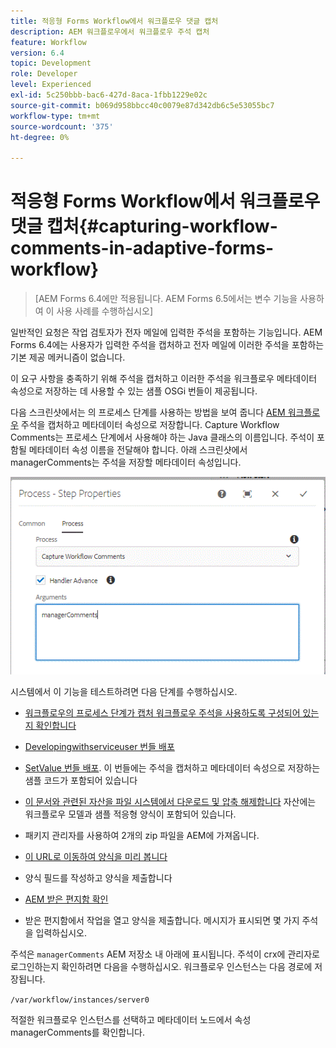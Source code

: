 ```yaml
---
title: 적응형 Forms Workflow에서 워크플로우 댓글 캡처
description: AEM 워크플로우에서 워크플로우 주석 캡처
feature: Workflow
version: 6.4
topic: Development
role: Developer
level: Experienced
exl-id: 5c250bbb-bac6-427d-8aca-1fbb1229e02c
source-git-commit: b069d958bbcc40c0079e87d342db6c5e53055bc7
workflow-type: tm+mt
source-wordcount: '375'
ht-degree: 0%

---
```


# 적응형 Forms Workflow에서 워크플로우 댓글 캡처{#capturing-workflow-comments-in-adaptive-forms-workflow}

>[AEM Forms 6.4에만 적용됩니다. AEM Forms 6.5에서는 변수 기능을 사용하여 이 사용 사례를 수행하십시오]

일반적인 요청은 작업 검토자가 전자 메일에 입력한 주석을 포함하는 기능입니다. AEM Forms 6.4에는 사용자가 입력한 주석을 캡처하고 전자 메일에 이러한 주석을 포함하는 기본 제공 메커니즘이 없습니다.

이 요구 사항을 충족하기 위해 주석을 캡처하고 이러한 주석을 워크플로우 메타데이터 속성으로 저장하는 데 사용할 수 있는 샘플 OSGi 번들이 제공됩니다.

다음 스크린샷에서는 의 프로세스 단계를 사용하는 방법을 보여 줍니다 [AEM 워크플로우](http://localhost:4502/editor.html/conf/global/settings/workflow/models/CaptureComments.html) 주석을 캡처하고 메타데이터 속성으로 저장합니다. Capture Workflow Comments는 프로세스 단계에서 사용해야 하는 Java 클래스의 이름입니다. 주석이 포함될 메타데이터 속성 이름을 전달해야 합니다. 아래 스크린샷에서 managerComments는 주석을 저장할 메타데이터 속성입니다.

![workflowcomments1](assets/workflowcomments1.gif)

시스템에서 이 기능을 테스트하려면 다음 단계를 수행하십시오.
* [워크플로우의 프로세스 단계가 캡처 워크플로우 주석을 사용하도록 구성되어 있는지 확인합니다](http://localhost:4502/editor.html/conf/global/settings/workflow/models/CaptureComments.html)

* [Developingwithserviceuser 번들 배포](/help/forms/assets/common-osgi-bundles/DevelopingWithServiceUser.jar)

* [SetValue 번들 배포](/help/forms/assets/common-osgi-bundles/SetValueApp.core-1.0-SNAPSHOT.jar). 이 번들에는 주석을 캡처하고 메타데이터 속성으로 저장하는 샘플 코드가 포함되어 있습니다

* [이 문서와 관련된 자산을 파일 시스템에서 다운로드 및 압축 해제합니다](assets/capturecomments.zip) 자산에는 워크플로우 모델과 샘플 적응형 양식이 포함되어 있습니다.

* 패키지 관리자를 사용하여 2개의 zip 파일을 AEM에 가져옵니다.

* [이 URL로 이동하여 양식을 미리 봅니다](http://localhost:4502/content/dam/formsanddocuments/capturecomments/jcr:content?wcmmode=disabled)

* 양식 필드를 작성하고 양식을 제출합니다

* [AEM 받은 편지함 확인](http://localhost:4502/aem/inbox)

* 받은 편지함에서 작업을 열고 양식을 제출합니다. 메시지가 표시되면 몇 가지 주석을 입력하십시오.

주석은 `managerComments` AEM 저장소 내 아래에 표시됩니다. 주석이 crx에 관리자로 로그인하는지 확인하려면 다음을 수행하십시오. 워크플로우 인스턴스는 다음 경로에 저장됩니다.

`/var/workflow/instances/server0`

적절한 워크플로우 인스턴스를 선택하고 메타데이터 노드에서 속성 managerComments를 확인합니다.
